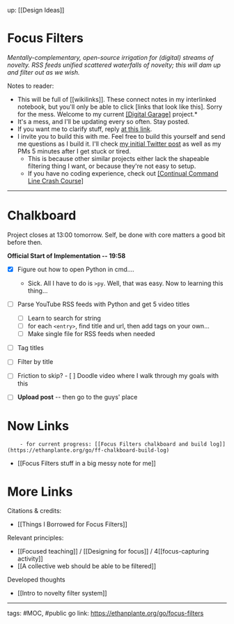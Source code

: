 up: [[Design Ideas]]
# Focus Filters
*Mentally-complementary, open-source irrigation for (digital) streams of novelty. RSS feeds unified scattered waterfalls of novelty; this will dam up and filter out as we wish.*

Notes to reader: 
- This will be full of [[wikilinks]]. These connect notes in my interlinked notebook, but you'll only be able to click [links that look like this]. Sorry for the mess. Welcome to my current [[Digital Garage]](https://ethanplante.org/go/digital-garage) project.*
- It's a mess, and I'll be updating every so often. Stay posted.
- If you want me to clarify stuff, reply [at this link](https://twitter.com/plantey_tools/status/1336483426048860162?s=20).
- I invite you to build this with me. Feel free to build this yourself and send me questions as I build it. I'll check [my initial Twitter post](https://twitter.com/plantey_tools/status/1336483426048860162?s=20) as well as my PMs 5 minutes after I get stuck or tired.
	- This is because other similar projects either lack the shapeable filtering thing I want, or because they're not easy to setup.
	- If you have no coding experience, check out [[Continual Command Line Crash Course]](https://ethanplante.org/go/cmd-tutorial)

---

# Chalkboard
Project closes at 13:00 tomorrow. Self, be done with core matters a good bit before then.

**Official Start of Implementation -- 19:58**
- [x] Figure out how to open Python in cmd....
	- Sick. All I have to do is `>py`. Well, that was easy. Now to learning this thing...
- [ ] Parse YouTube RSS feeds with Python and get 5 video titles
	- [ ] Learn to search for string
	- [ ] for each `<entry>`, find title and url, then add tags on your own...
	- [ ] Make single file for RSS feeds when needed
- [ ] Tag titles 
- [ ] Filter by title
- [ ] Friction to skip?
			- [ ] Doodle video where I walk through my goals with this
- [ ] **Upload post** -- then go to the guys' place


# Now Links
		- for current progress: [[Focus Filters chalkboard and build log]](https://ethanplante.org/go/ff-chalkboard-build-log)
- [[Focus Filters stuff in a big messy note for me]]




# More Links
Citations & credits:
- [[Things I Borrowed for Focus Filters]]

Relevant principles:
- [[Focused teaching]] / [[Designing for focus]] / 4[[focus-capturing activity]]
- [[A collective web should be able to be filtered]]

Developed thoughts
- [[Intro to novelty filter system]]


--- 
tags: #MOC, #public 
go link: https://ethanplante.org/go/focus-filters
